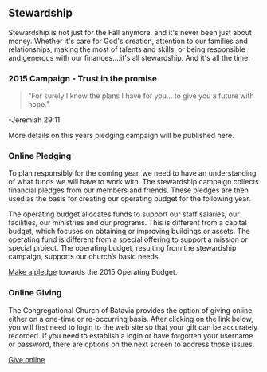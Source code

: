 ## Stewardship

Stewardship is not just for the Fall anymore, and it's never been just about money. Whether it's care for God's creation, attention to our families and relationships, making the most of talents and skills, or being responsible and generous with our finances....it's all stewardship. And it's all the time.

### 2015 Campaign - Trust in the promise

> "For surely I know the plans I have for you... to give you a future with hope."

-Jeremiah 29:11

More details on this years pledging campaign will be published here.

### Online Pledging
To plan responsibly for the coming year, we need to have an understanding of what funds we will have to work with. The stewardship campaign collects financial pledges from our members and friends. These pledges are then used as the basis for creating our operating budget for the following year.

The operating budget allocates funds to support our staff salaries, our facilities, our ministries and our programs. This is different from a capital budget, which focuses on obtaining or improving buildings or assets. The operating fund is different from a special offering to support a mission or special project. The operating budget, resulting from the stewardship campaign, supports our church’s basic needs.

[Make a pledge]() towards the 2015 Operating Budget.

### Online Giving

The Congregational Church of Batavia provides the option of giving online, either on a one-time or re-occurring basis. After clicking on the link below, you will first need to login to the web site so that your gift can be accurately recorded. If you need to establish a login or have forgotten your username or password, there are options on the next screen to address those issues.

[Give online]() 